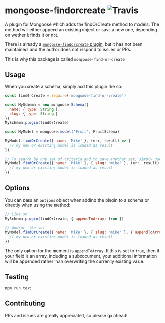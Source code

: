 # mongoose-findorcreate ![Travis](https://img.shields.io/travis/mtimofiiv/mongoose-findorcreate.svg)

A plugin for Mongoose which adds the findOrCreate method to models. The method will either append an existing object or save a new one, depending on wether it finds it or not.

There is already a [`mongoose-findorcreate` plugin](https://github.com/drudge/mongoose-findorcreate), but it has not been maintained, and the author does not respond to issues or PRs.

This is why this package is called `mongoose-find-or-create`

## Usage

When you create a schema, simply add this plugin like so:

```js
const findOrCreate = require('mongoose-find-or-create')

const MySchema = new mongoose.Schema({
  name: { type: String },
  slug: { type: String }
})
MySchema.plugin(findOrCreate)

const MyModel = mongoose.model('Fruit', FruitSchema)

MyModel.findOrCreate({ name: 'Mike' }, (err, result) => {
  // my new or existing model is loaded as result
})

// To search by one set of criteria and to save another set, simply use a second object:
MyModel.findOrCreate({ name: 'Mike' }, { slug: 'mike' }, (err, result) => {
  // my new or existing model is loaded as result
})

```

## Options

You can pass an `options` object when adding the plugin to a schema or directly when using the method:

```js
// Like so...
MySchema.plugin(findOrCreate, { appendToArray: true })

// And/or like so:
MyModel.findOrCreate({ name: 'Mike' }, { slug: 'mike' }, { appendToArray: true }, (err, result) => {
  // my new or existing model is loaded as result
})
```

The only option for the moment is `appendToArray`. If this is set to `true`, then if your field is an array, including a subdocument, your additional information will be appended rather than overwriting the currently existing value.

## Testing

```
npm run test
```

## Contributing

PRs and issues are greatly appreciated, so please go ahead!
